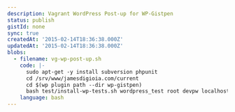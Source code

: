 ```yaml
---
description: Vagrant WordPress Post-up for WP-Gistpen
status: publish
gistId: none
sync: true
createdAt: '2015-02-14T18:36:38.000Z'
updatedAt: '2015-02-14T18:36:38.000Z'
blobs:
  - filename: vg-wp-post-up.sh
    code: |-
      sudo apt-get -y install subversion phpunit
      cd /srv/www/jamesdigioia.com/current
      cd $(wp plugin path --dir wp-gistpen)
      bash test/install-wp-tests.sh wordpress_test root devpw localhost latest
    language: bash
---
```


